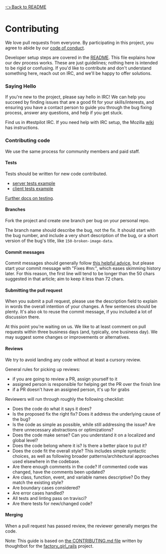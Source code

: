 [👈 Back to README](README.md)

# Contributing

We love pull requests from everyone. By participating in this project, you
agree to abide by our [code of conduct][coc].

Developer setup steps are covered in the [README][dev setup]. This file explains how our
dev process works. These are just guidelines; nothing here is intended to be
rigid or confusing. If you'd like to contribute and don't understand something
here, reach out on IRC, and we'll be happy to offer solutions.

[mozcoc]: https://www.mozilla.org/en-US/about/governance/policies/participation
[coc]: https://github.com/mozilla/testpilot/blob/master/CODE_OF_CONDUCT.md
[dev setup]: https://github.com/mozilla/testpilot#development

### Saying Hello

If you're new to the project, please say hello in IRC! We can help you succeed
by finding issues that are a good fit for your skills/interests, and ensuring
you have a contact person to guide you through the bug fixing process, answer
any questions, and help if you get stuck.

Find us in #testpilot IRC. If you need help with IRC setup,
the Mozilla [wiki][wiki] has instructions.

[wiki]: https://wiki.mozilla.org/IRC

### Contributing code

We use the same process for community members and paid staff.

#### Tests
Tests should be written for new code contributed.
* [server tests example](testpilot/experiments/tests.py)
* [client tests example](testpilot/frontend/static-src/test/)

[Further docs on testing](./docs/TESTING.md).

#### Branches

Fork the project and create one branch per bug on your personal repo.

The branch name should describe the bug, not the fix. It should start with the bug number, and include a very short description of the bug, or a short version of
the bug's title, like `150-broken-image-data`.

#### Commit messages

Commit messages should generally follow [this helpful advice][commit], but please
start your commit message with "Fixes #nn:", which eases skimming history later.
For this reason, the first line will tend to be longer than the 50 chars suggested
in that article; aim to keep it less than 72 chars.

[commit]: http://tbaggery.com/2008/04/19/a-note-about-git-commit-messages.html

#### Submitting the pull request

When you submit a pull request, please use the description field to explain in words
the overall intention of your changes. A few sentences should be plenty. It's also
ok to reuse the commit message, if you included a lot of discussion there.

At this point you're waiting on us. We like to at least comment on pull requests
within three business days (and, typically, one business day). We may suggest
some changes or improvements or alternatives.

#### Reviews

We try to avoid landing any code without at least a cursory review.

General rules for picking up reviews:
 - if you are going to review a PR, assign yourself to it
 - assigned person is responsible for helping get the PR over the finish line
 - if a PR doesn't have an assigned person, it's up for grabs

Reviewers will run through roughly the following checklist:
- Does the code do what it says it does?
- Is the proposed fix the right fix? Does it address the underlying cause of the bug?
- Is the code as simple as possible, while still addressing the issue? Are there unnecessary abstractions or optimizations?
- Does the code make sense? Can you understand it on a localized and global level?
- Does the code belong where it is? Is there a better place to put it?
- Does the code fit the overall style? This includes simple syntactic choices, as well as following broader patterns/architectural approaches used elsewhere in the codebase.
- Are there enough comments in the code? If commented code was changed, have the comments been updated?
- Are class, function, event, and variable names descriptive? Do they match the existing style?
- Are boundary cases considered?
- Are error cases handled?
- All tests and linting pass on travisci?
- Are there tests for new/changed code?




#### Merging

When a pull request has passed review, the reviewer generally merges the code.



Note: This guide is based on [the CONTRIBUTING.md file](https://github.com/thoughtbot/factory_girl_rails/blob/master/CONTRIBUTING.md) written by thoughtbot for the [factory_girl_rails](https://github.com/thoughtbot/factory_girl_rails) project.

